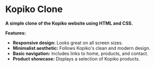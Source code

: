 # Kopiko Clone

**A simple clone of the Kopiko website using HTML and CSS.**

**Features:**

* **Responsive design:** Looks great on all screen sizes.
* **Minimalist aesthetic:** Follows Kopiko's clean and modern design.
* **Basic navigation:** Includes links to home, products, and contact.
* **Product showcase:** Displays a selection of Kopiko products.

